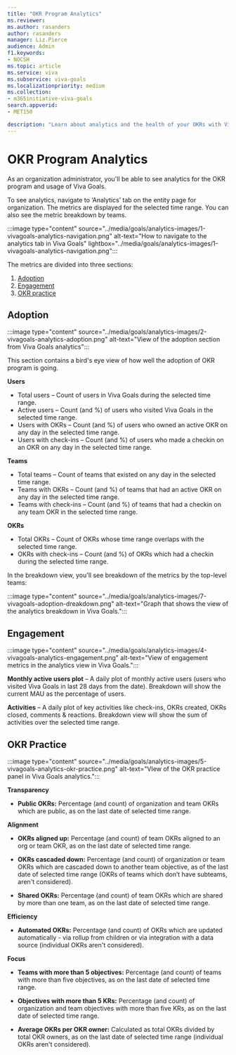 ```yaml
---
title: "OKR Program Analytics"
ms.reviewer: 
ms.author: rasanders
author: rasanders
manager: Liz.Pierce
audience: Admin
f1.keywords:
- NOCSH
ms.topic: article
ms.service: viva
ms.subservice: viva-goals
ms.localizationpriority: medium
ms.collection:  
- m365initiative-viva-goals
search.appverid:
- MET150

description: "Learn about analytics and the health of your OKRs with Viva Goals."
---
```


# OKR Program Analytics

As an organization administrator, you'll be able to see analytics for the OKR program and usage of Viva Goals. 

To see analytics, navigate to ‘Analytics’ tab on the entity page for organization. The metrics are displayed for the selected time range. You can also see the metric breakdown by teams. 

:::image type="content" source="../media/goals/analytics-images/1-vivagoals-analytics-navigation.png" alt-text="How to navigate to the analytics tab in Viva Goals" lightbox="../media/goals/analytics-images/1-vivagoals-analytics-navigation.png":::

The metrics are divided into three sections: 

1. [Adoption](#adoption) 
1. [Engagement ](#engagement)
1. [OKR practice ](#okr-practice)

## Adoption

:::image type="content" source="../media/goals/analytics-images/2-vivagoals-analytics-adoption.png" alt-text="View of the adoption section from Viva Goals analytics":::

This section contains a bird's eye view of how well the adoption of OKR program is going.  

**Users**

- Total users – Count of users in Viva Goals during the selected time range. 
- Active users – Count (and %) of users who visited Viva Goals in the selected time range. 
- Users with OKRs – Count (and %) of users who owned an active OKR on any day in the selected time range. 
- Users with check-ins – Count (and %) of users who made a checkin on an OKR on any day in the selected time range. 

**Teams**

- Total teams – Count of teams that existed on any day in the selected time range. 
- Teams with OKRs – Count (and %) of teams that had an active OKR on any day in the selected time range. 
- Teams with check-ins – Count (and %) of teams that had a checkin on any team OKR in the selected time range. 

**OKRs**

- Total OKRs – Count of OKRs whose time range overlaps with the selected time range. 
- OKRs with check-ins – Count (and %) of OKRs which had a checkin during the selected time range. 

In the breakdown view, you'll see breakdown of the metrics by the top-level teams: 

:::image type="content" source="../media/goals/analytics-images/7-vivagoals-adoption-dreakdown.png" alt-text="Graph that shows the view of the analytics breakdown in Viva Goals.":::
   
## Engagement

:::image type="content" source="../media/goals/analytics-images/4-vivagoals-analytics-engagement.png" alt-text="View of engagement metrics in the analytics view in Viva Goals.":::

**Monthly active users plot** – A daily plot of monthly active users (users who visited Viva Goals in last 28 days from the date). Breakdown will show the current MAU as the percentage of users. 

**Activities** – A daily plot of key activities like check-ins, OKRs created, OKRs closed, comments & reactions. Breakdown view will show the sum of activities over the selected time range. 

## OKR Practice

:::image type="content" source="../media/goals/analytics-images/5-vivagoals-analytics-okr-practice.png" alt-text="VIew of the OKR practice panel in Viva Goals analytics.":::

**Transparency**

- **Public OKRs:** Percentage (and count) of organization and team OKRs which are public, as on the last date of selected time range. 

**Alignment**

- **OKRs aligned up:** Percentage (and count) of team OKRs aligned to an org or team OKR, as on the last date of selected time range.  

- **OKRs cascaded down:** Percentage (and count) of organization or team OKRs which are cascaded down to another team objective, as of the last date of selected time range (OKRs of teams which don’t have subteams, aren't considered). 

- **Shared OKRs:** Percentage (and count) of team OKRs which are shared by more than one team, as on the last date of selected time range. 

**Efficiency**

- **Automated OKRs:** Percentage (and count) of OKRs which are updated automatically - via rollup from children or via integration with a data source (individual OKRs aren't considered). 

**Focus**

- **Teams with more than 5 objectives:** Percentage (and count) of teams with more than five objectives, as on the last date of selected time range. 

- **Objectives with more than 5 KRs:** Percentage (and count) of organization and team objectives with more than five KRs, as on the last date of selected time range. 

- **Average OKRs per OKR owner:** Calculated as total OKRs divided by total OKR owners, as on the last date of selected time range (individual OKRs aren't considered). 


